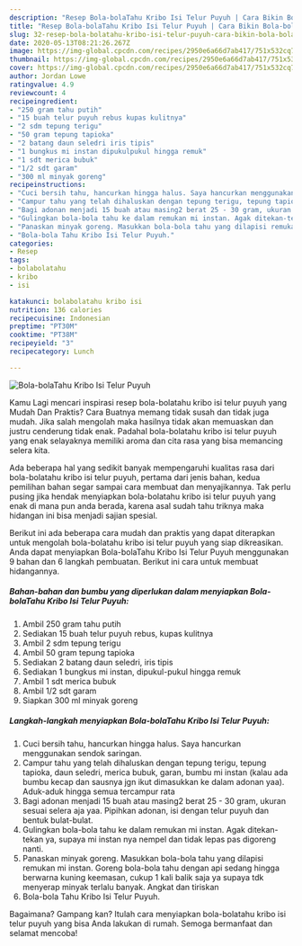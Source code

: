 ```yaml
---
description: "Resep Bola-bolaTahu Kribo Isi Telur Puyuh | Cara Bikin Bola-bolaTahu Kribo Isi Telur Puyuh Yang Lezat Sekali"
title: "Resep Bola-bolaTahu Kribo Isi Telur Puyuh | Cara Bikin Bola-bolaTahu Kribo Isi Telur Puyuh Yang Lezat Sekali"
slug: 32-resep-bola-bolatahu-kribo-isi-telur-puyuh-cara-bikin-bola-bolatahu-kribo-isi-telur-puyuh-yang-lezat-sekali
date: 2020-05-13T08:21:26.267Z
image: https://img-global.cpcdn.com/recipes/2950e6a66d7ab417/751x532cq70/bola-bolatahu-kribo-isi-telur-puyuh-foto-resep-utama.jpg
thumbnail: https://img-global.cpcdn.com/recipes/2950e6a66d7ab417/751x532cq70/bola-bolatahu-kribo-isi-telur-puyuh-foto-resep-utama.jpg
cover: https://img-global.cpcdn.com/recipes/2950e6a66d7ab417/751x532cq70/bola-bolatahu-kribo-isi-telur-puyuh-foto-resep-utama.jpg
author: Jordan Lowe
ratingvalue: 4.9
reviewcount: 4
recipeingredient:
- "250 gram tahu putih"
- "15 buah telur puyuh rebus kupas kulitnya"
- "2 sdm tepung terigu"
- "50 gram tepung tapioka"
- "2 batang daun seledri iris tipis"
- "1 bungkus mi instan dipukulpukul hingga remuk"
- "1 sdt merica bubuk"
- "1/2 sdt garam"
- "300 ml minyak goreng"
recipeinstructions:
- "Cuci bersih tahu, hancurkan hingga halus. Saya hancurkan menggunakan sendok saringan."
- "Campur tahu yang telah dihaluskan dengan tepung terigu, tepung tapioka, daun seledri, merica bubuk, garan, bumbu mi instan (kalau ada bumbu kecap dan sausnya jgn ikut dimasukkan ke dalam adonan yaa). Aduk-aduk hingga semua tercampur rata"
- "Bagi adonan menjadi 15 buah atau masing2 berat 25 - 30 gram, ukuran sesuai selera aja yaa. Pipihkan adonan, isi dengan telur puyuh dan bentuk bulat-bulat."
- "Gulingkan bola-bola tahu ke dalam remukan mi instan. Agak ditekan-tekan ya, supaya mi instan nya nempel dan tidak lepas pas digoreng nanti."
- "Panaskan minyak goreng. Masukkan bola-bola tahu yang dilapisi remukan mi instan. Goreng bola-bola tahu dengan api sedang hingga berwarna kuning keemasan, cukup 1 kali balik saja ya supaya tdk menyerap minyak terlalu banyak. Angkat dan tiriskan"
- "Bola-bola Tahu Kribo Isi Telur Puyuh."
categories:
- Resep
tags:
- bolabolatahu
- kribo
- isi

katakunci: bolabolatahu kribo isi 
nutrition: 136 calories
recipecuisine: Indonesian
preptime: "PT30M"
cooktime: "PT38M"
recipeyield: "3"
recipecategory: Lunch

---
```



![Bola-bolaTahu Kribo Isi Telur Puyuh](https://img-global.cpcdn.com/recipes/2950e6a66d7ab417/751x532cq70/bola-bolatahu-kribo-isi-telur-puyuh-foto-resep-utama.jpg)

Kamu Lagi mencari inspirasi resep bola-bolatahu kribo isi telur puyuh yang Mudah Dan Praktis? Cara Buatnya memang tidak susah dan tidak juga mudah. Jika salah mengolah maka hasilnya tidak akan memuaskan dan justru cenderung tidak enak. Padahal bola-bolatahu kribo isi telur puyuh yang enak selayaknya memiliki aroma dan cita rasa yang bisa memancing selera kita.



Ada beberapa hal yang sedikit banyak mempengaruhi kualitas rasa dari bola-bolatahu kribo isi telur puyuh, pertama dari jenis bahan, kedua pemilihan bahan segar sampai cara membuat dan menyajikannya. Tak perlu pusing jika hendak menyiapkan bola-bolatahu kribo isi telur puyuh yang enak di mana pun anda berada, karena asal sudah tahu triknya maka hidangan ini bisa menjadi sajian spesial.


Berikut ini ada beberapa cara mudah dan praktis yang dapat diterapkan untuk mengolah bola-bolatahu kribo isi telur puyuh yang siap dikreasikan. Anda dapat menyiapkan Bola-bolaTahu Kribo Isi Telur Puyuh menggunakan 9 bahan dan 6 langkah pembuatan. Berikut ini cara untuk membuat hidangannya.

<!--inarticleads1-->

##### Bahan-bahan dan bumbu yang diperlukan dalam menyiapkan Bola-bolaTahu Kribo Isi Telur Puyuh:

1. Ambil 250 gram tahu putih
1. Sediakan 15 buah telur puyuh rebus, kupas kulitnya
1. Ambil 2 sdm tepung terigu
1. Ambil 50 gram tepung tapioka
1. Sediakan 2 batang daun seledri, iris tipis
1. Sediakan 1 bungkus mi instan, dipukul-pukul hingga remuk
1. Ambil 1 sdt merica bubuk
1. Ambil 1/2 sdt garam
1. Siapkan 300 ml minyak goreng




<!--inarticleads2-->

##### Langkah-langkah menyiapkan Bola-bolaTahu Kribo Isi Telur Puyuh:

1. Cuci bersih tahu, hancurkan hingga halus. Saya hancurkan menggunakan sendok saringan.
1. Campur tahu yang telah dihaluskan dengan tepung terigu, tepung tapioka, daun seledri, merica bubuk, garan, bumbu mi instan (kalau ada bumbu kecap dan sausnya jgn ikut dimasukkan ke dalam adonan yaa). Aduk-aduk hingga semua tercampur rata
1. Bagi adonan menjadi 15 buah atau masing2 berat 25 - 30 gram, ukuran sesuai selera aja yaa. Pipihkan adonan, isi dengan telur puyuh dan bentuk bulat-bulat.
1. Gulingkan bola-bola tahu ke dalam remukan mi instan. Agak ditekan-tekan ya, supaya mi instan nya nempel dan tidak lepas pas digoreng nanti.
1. Panaskan minyak goreng. Masukkan bola-bola tahu yang dilapisi remukan mi instan. Goreng bola-bola tahu dengan api sedang hingga berwarna kuning keemasan, cukup 1 kali balik saja ya supaya tdk menyerap minyak terlalu banyak. Angkat dan tiriskan
1. Bola-bola Tahu Kribo Isi Telur Puyuh.




Bagaimana? Gampang kan? Itulah cara menyiapkan bola-bolatahu kribo isi telur puyuh yang bisa Anda lakukan di rumah. Semoga bermanfaat dan selamat mencoba!
